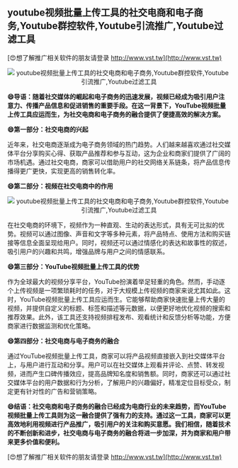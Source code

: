 ## **youtube视频批量上传工具的社交电商和电子商务,Youtube群控软件,Youtube引流推广,Youtube过滤工具**

[😍想了解推广相关软件的朋友请登录 http://www.vst.tw](http://www.vst.tw)

 <center><img src="https://vst.tw/MP4/tuiguang/png/7.png" alt="youtube视频批量上传工具的社交电商和电子商务,Youtube群控软件,Youtube引流推广,Youtube过滤工具"></center>

**😄导语：随着社交媒体的崛起和电子商务的迅速发展，视频已经成为吸引用户注意力、传播产品信息和促进销售的重要手段。在这一背景下，YouTube视频批量上传工具应运而生，为社交电商和电子商务的融合提供了便捷高效的解决方案。**

**😄第一部分：社交电商的兴起**

近年来，社交电商逐渐成为电子商务领域的热门趋势。人们越来越喜欢通过社交媒体平台分享购买心得、获取产品推荐和参与互动，这为企业和商家们提供了广阔的市场机遇。通过社交电商，商家可以借助用户的社交网络关系链条，将产品信息传播得更广更快，实现更高的销售转化率。

**😄第二部分：视频在社交电商中的作用**

 <center><img src="https://vst.tw/MP4/tuiguang/png/3.png" alt="youtube视频批量上传工具的社交电商和电子商务,Youtube群控软件,Youtube引流推广,Youtube过滤工具"></center>

在社交电商的环境下，视频作为一种直观、生动的表达形式，具有无可比拟的优势。视频可以通过图像、声音和文字等多种元素，将产品特点、使用方法和购买链接等信息全面呈现给用户。同时，视频还可以通过情感化的表达和故事性的叙述，吸引用户的兴趣和共鸣，增强品牌与用户之间的情感联系。

**😄第三部分：YouTube视频批量上传工具的优势**

作为全球最大的视频分享平台，YouTube扮演着举足轻重的角色。然而，手动逐个上传视频是一项繁琐耗时的任务，对于大规模上传视频的商家来说尤其如此。这时，YouTube视频批量上传工具应运而生。它能够帮助商家快速批量上传大量的视频，并提供自定义的标题、标签和描述等元数据，以便更好地优化视频的搜索和推荐效果。此外，该工具还支持视频排程发布、观看统计和反馈分析等功能，方便商家进行数据监测和优化策略。

**😄第四部分：社交电商与电子商务的融合**

通过YouTube视频批量上传工具，商家可以将产品视频直接嵌入到社交媒体平台上，与用户进行互动和分享。用户可以在社交媒体上观看并评论、点赞、转发视频，进而产生口碑传播效应，提高品牌知名度和销售额。同时，商家还可以通过社交媒体平台的用户数据和行为分析，了解用户的兴趣偏好，精准定位目标受众，制定更有针对性的广告和营销策略。

**😄结语：社交电商和电子商务的融合已经成为电商行业的未来趋势，而YouTube视频批量上传工具则为这一融合提供了强有力的支持。通过这一工具，商家可以更高效地利用视频进行产品推广，吸引用户的关注和购买意愿。我们相信，随着技术的不断创新和进步，社交电商与电子商务的融合将进一步加深，并为商家和用户带来更多价值和便利。**

[😍想了解推广相关软件的朋友请登录 http://www.vst.tw](http://www.vst.tw)



